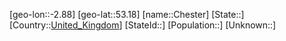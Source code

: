 ﻿---
location: [53.18,-2.88]
type: City
tags:
- geo/City


SpocWebEntityId: 29579
isDeleted: false
confidential: public

---
[geo-lon::-2.88]
[geo-lat::53.18]
[name::Chester]
[State::]
[Country::[United_Kingdom](geo/Continent/Europe/United_Kingdom.md)]
[StateId::]
[Population::]
[Unknown::]


